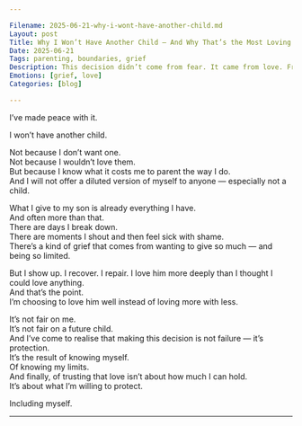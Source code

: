 ```yaml
---

Filename: 2025-06-21-why-i-wont-have-another-child.md
Layout: post
Title: Why I Won’t Have Another Child — And Why That’s the Most Loving Choice I’ve Made
Date: 2025-06-21
Tags: parenting, boundaries, grief
Description: This decision didn’t come from fear. It came from love. From knowing what I’m holding, and choosing not to carry more than I can bear.
Emotions: [grief, love]
Categories: [blog]

---
```


I’ve made peace with it.

I won’t have another child.

Not because I don’t want one.  
Not because I wouldn’t love them.  
But because I know what it costs me to parent the way I do.  
And I will not offer a diluted version of myself to anyone — especially not a child.

What I give to my son is already everything I have.  
And often more than that.  
There are days I break down.  
There are moments I shout and then feel sick with shame.  
There’s a kind of grief that comes from wanting to give so much — and being so limited.

But I show up. I recover. I repair. I love him more deeply than I thought I could love anything.  
And that’s the point.  
I’m choosing to love him well instead of loving more with less.

It’s not fair on me.  
It’s not fair on a future child.  
And I’ve come to realise that making this decision is not failure — it’s protection.  
It’s the result of knowing myself.  
Of knowing my limits.  
And finally, of trusting that love isn’t about how much I can hold.  
It’s about what I’m willing to protect.

Including myself.

---
